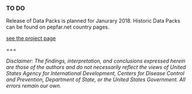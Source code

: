 
### TO DO

Release of Data Packs is planned for Janurary 2018. Historic Data Packs can be found on pepfar.net country pages.

[see the project page](https://github.com/achafetz/DataPack/projects/1)


===  

*Disclaimer: The findings, interpretation, and conclusions expressed herein are those of the authors and do not necessarily reflect the views of United States Agency for International Development, Centers for Disease Control and Prevention, Department of State, or the United States Government. All errors remain our own.*  

